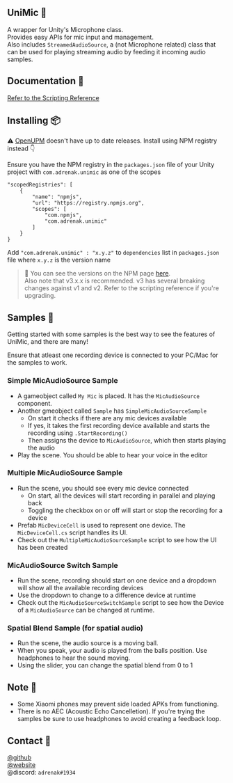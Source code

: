 ## UniMic 🎤
A wrapper for Unity's Microphone class.  
Provides easy APIs for mic input and management.  
Also includes `StreamedAudioSource`, a (not Microphone related) class that can be used for playing streaming audio by feeding it incoming audio samples.  

## Documentation 📝
[Refer to the Scripting Reference](https://www.vatsalambastha.com/unimic/api/Adrenak.UniMic.html)

## Installing 📦
⚠️ [OpenUPM](https://openupm.com/packages/com.adrenak.unimic/?subPage=versions) doesn't have up to date releases. Install using NPM registry instead 👇

Ensure you have the NPM registry in the `packages.json` file of your Unity project with `com.adrenak.unimic` as one of the scopes
```
"scopedRegistries": [
    {
        "name": "npmjs",
        "url": "https://registry.npmjs.org",
        "scopes": [
            "com.npmjs",
            "com.adrenak.unimic"
        ]
    }
}
```

Add `"com.adrenak.unimic" : "x.y.z"` to `dependencies` list in `packages.json` file where `x.y.z` is the version name
> 💬 You can see the versions on the NPM page [here](https://www.npmjs.com/package/com.adrenak.unimic?activeTab=versions).  
> Also note that v3.x.x is recommended. v3 has several breaking changes against v1 and v2. Refer to the scripting reference if you're upgrading.  

## Samples 🚀
Getting started with some samples is the best way to see the features of UniMic, and there are many!

Ensure that atleast one recording device is connected to your PC/Mac for the samples to work.

### Simple MicAudioSource Sample
- A gameobject called `My Mic` is placed. It has the `MicAudioSource` component. 
- Another gmeobject called `Sample` has `SimpleMicAudioSourceSample`
    - On start it checks if there are any mic devices available
    - If yes, it takes the first recording device available and starts the recording using `.StartRecording()`
    - Then assigns the device to `MicAudioSource`, which then starts playing the audio
- Play the scene. You should be able to hear your voice in the editor

### Multiple MicAudioSource Sample
- Run the scene, you should see every mic device connected 
    - On start, all the devices will start recording in parallel and playing back
    - Toggling the checkbox on or off will start or stop the recording for a device
- Prefab `MicDeviceCell` is used to represent one device. The `MicDeviceCell.cs` script handles its UI.
- Check out the `MultipleMicAudioSourceSample` script to see how the UI has been created

### MicAudioSource Switch Sample
- Run the scene, recording should start on one device and a dropdown will show all the available recording devices
- Use the dropdown to change to a difference device at runtime
- Check out the `MicAudioSourceSwitchSample` script to see how the Device of a `MicAudioSource` can be changed at runtime.

### Spatial Blend Sample (for spatial audio)
- Run the scene, the audio source is a moving ball.
- When you speak, your audio is played from the balls position. Use headphones to hear the sound moving.
- Using the slider, you can change the spatial blend from 0 to 1

## Note 📄
* Some Xiaomi phones may prevent side loaded APKs from functioning.  
* There is no AEC (Acoustic Echo Cancelletion). If you're trying the samples be sure to use headphones to avoid creating a feedback loop.

## Contact 👥
[@github](https://www.github.com/adrenak)  
[@website](http://www.vatsalambastha.com)  
@discord: `adrenak#1934`
